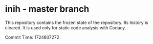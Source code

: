 # inih - master branch

This repository contains the frozen state of the repository.
Its history is cleared. It is used only for static code
analysis with Codacy.

Commit Time: 1724807272